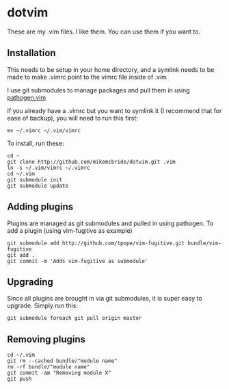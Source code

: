 # dotvim

These are my .vim files. I like them. You can use them if you want to.

## Installation

This needs to be setup in your home directory, and a symlink needs to be made to make .vimrc point to the vimrc file inside of .vim

I use git submodules to manage packages and pull them in using [pathogen.vim](http://github.com/tpope/vim-pathogen)

If you already have a .vimrc but you want to symlink it (I recommend that for ease of backup), you will need to run this first:

`mv ~/.vimrc ~/.vim/vimrc`

To install, run these:

```
cd ~
git clone http://github.com/mikemcbride/dotvim.git .vim
ln -s ~/.vim/vimrc ~/.vimrc
cd ~/.vim
git submodule init
git submodule update
```

## Adding plugins

Plugins are managed as git submodules and pulled in using pathogen. To add a plugin (using vim-fugitive as example)

```
git submodule add http://github.com/tpope/vim-fugitive.git bundle/vim-fugitive
git add .
git commit -m 'Adds vim-fugitive as submodule'
```
## Upgrading

Since all plugins are brought in via git submodules, it is super easy to upgrade. Simply run this:

`git submodule foreach git pull origin master`

## Removing plugins
```
cd ~/.vim
git rm --cached bundle/"module name"
rm -rf bundle/"module name"
git commit -am "Removing module X"
git push
```
